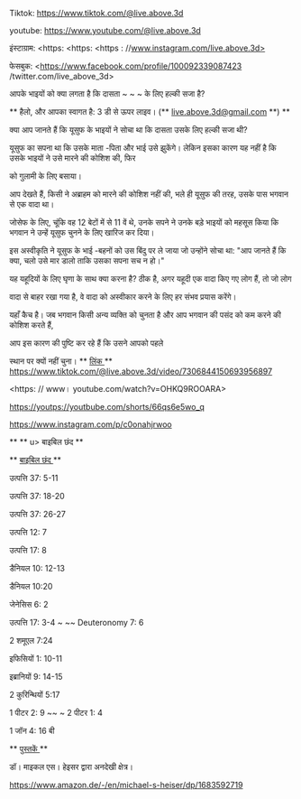 Tiktok: <https://www.tiktok.com/@live.above.3d>

youtube: <https://www.youtube.com/@live.above.3d>

इंस्टाग्राम: <https: <https: <https : //www.instagram.com/live.above.3d>

फेसबुक: <https://www.facebook.com/profile/100092339087423 /twitter.com/live_above_3d>

आपके भाइयों को क्या लगता है कि दासता ~ ~ ~ के लिए हल्की सजा है?

** हैलो, और आपका स्वागत है: 3 डी से ऊपर लाइव।
(** <live.above.3d@gmail.com> **) **

क्या आप जानते हैं कि यूसुफ के भाइयों ने सोचा था कि दासता उसके लिए हल्की
सजा थी?

यूसुफ का सपना था कि उसके माता -पिता और भाई उसे झुकेंगे।
लेकिन इसका कारण यह नहीं है कि उसके भाइयों ने उसे मारने की कोशिश की, फिर

को गुलामी के लिए बसाया।

आप देखते हैं, किसी ने अब्राहम को मारने की कोशिश नहीं की, भले ही यूसुफ की तरह, उसके पास
भगवान से एक वादा था।

जोसेफ के लिए, चूंकि वह 12 बेटों में से 11 वें थे, उनके सपने ने उनके
बड़े भाइयों को महसूस किया कि भगवान ने उन्हें यूसुफ चुनने के लिए खारिज कर दिया।

इस अस्वीकृति ने यूसुफ के भाई -बहनों को उस बिंदु पर ले जाया जो उन्होंने सोचा था:
"आप जानते हैं कि क्या, चलो उसे मार डालो ताकि उसका सपना सच न हो।"

यह यहूदियों के लिए घृणा के साथ क्या करना है?
ठीक है, अगर यहूदी एक वादा किए गए लोग हैं, तो जो लोग

वादा से बाहर रखा गया है, वे वादा को अस्वीकार करने के लिए हर संभव प्रयास करेंगे।

यहाँ कैच है।
जब भगवान किसी अन्य व्यक्ति को चुनता है और आप भगवान की पसंद को कम करने की कोशिश करते हैं,

आप इस कारण की पुष्टि कर रहे हैं कि उसने आपको पहले

स्थान पर क्यों नहीं चुना।
** <u> लिंक </u> **
<https://www.tiktok.com/@live.above.3d/video/7306844150693956897>

<https: // www। youtube.com/watch?v=OHKQ9ROOARA>

<https://youtps://youtbube.com/shorts/66qs6e5wo_q>

<https://www.instagram.com/p/c0onahjrwoo>

** ** u> बाइबिल छंद </u> **

** <u> बाइबिल छंद </u> **

उत्पत्ति 37: 5-11

उत्पत्ति 37: 18-20

उत्पत्ति 37: 26-27

उत्पत्ति 12: 7

उत्पत्ति 17: 8

डैनियल 10: 12-13

डैनियल 10:20

जेनेसिस 6: 2

उत्पत्ति 17: 3-4 ~ ~~ Deuteronomy 7: 6

2 शमूएल 7:24

इफिसियों 1: 10-11

इब्रानियों 9: 14-15

2 कुरिन्थियों 5:17

1 पीटर 2: 9 ~~ ~ 2 पीटर 1: 4

1 जॉन 4: 16 बी

** <u> पुस्तकें </u> **

डॉ। माइकल एस। हेइसर द्वारा अनदेखी क्षेत्र।

<https://www.amazon.de/-/en/michael-s-heiser/dp/1683592719>



